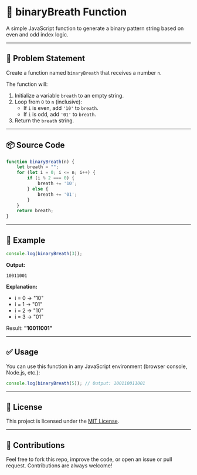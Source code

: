 # 🔁 binaryBreath Function

A simple JavaScript function to generate a binary pattern string based on even and odd index logic.

---

## 📄 Problem Statement

Create a function named `binaryBreath` that receives a number `n`.

The function will:

1. Initialize a variable `breath` to an empty string.
2. Loop from `0` to `n` (inclusive):
   - If `i` is even, add `'10'` to `breath`.
   - If `i` is odd, add `'01'` to `breath`.
3. Return the `breath` string.

---

## 📦 Source Code

```javascript
function binaryBreath(n) {
    let breath = "";
    for (let i = 0; i <= n; i++) {
        if (i % 2 === 0) {
            breath += '10';
        } else {
            breath += '01';
        }
    }
    return breath;
}
```

---

## 🧪 Example

```javascript
console.log(binaryBreath(3)); 
```

**Output:**

```
10011001
```

**Explanation:**

- i = 0 → "10"
- i = 1 → "01"
- i = 2 → "10"
- i = 3 → "01"

Result: **"10011001"**

---

## ✅ Usage

You can use this function in any JavaScript environment (browser console, Node.js, etc.):

```javascript
console.log(binaryBreath(5)); // Output: 100110011001
```

---

## 📄 License

This project is licensed under the [MIT License](LICENSE).

---

## 🙌 Contributions

Feel free to fork this repo, improve the code, or open an issue or pull request. Contributions are always welcome!
